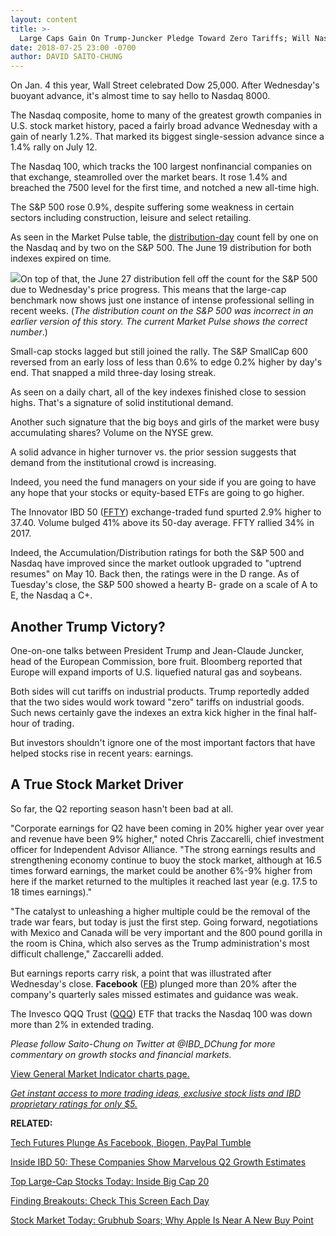 ```yaml
---
layout: content
title: >-
  Large Caps Gain On Trump-Juncker Pledge Toward Zero Tariffs; Will Nasdaq Hit 8000?
date: 2018-07-25 23:00 -0700
author: DAVID SAITO-CHUNG
---
```






On Jan. 4 this year, Wall Street celebrated Dow 25,000. After Wednesday's buoyant advance, it's almost time to say hello to Nasdaq 8000.




The Nasdaq composite, home to many of the greatest growth companies in U.S. stock market history, paced a fairly broad advance Wednesday with a gain of nearly 1.2%. That marked its biggest single-session advance since a 1.4% rally on July 12.


The Nasdaq 100, which tracks the 100 largest nonfinancial companies on that exchange, steamrolled over the market bears. It rose 1.4% and breached the 7500 level for the first time, and notched a new all-time high.


The S&P 500 rose 0.9%, despite suffering some weakness in certain sectors including construction, leisure and select retailing.


As seen in the Market Pulse table, the [distribution-day](http://www.investors.com/ibd-university/market-timing/market-tops/) count fell by one on the Nasdaq and by two on the S&P 500. The June 19 distribution for both indexes expired on time.


![](https://www.investors.com/wp-content/uploads/2018/07/MP_4x1_072518-193x300.jpg)On top of that, the June 27 distribution fell off the count for the S&P 500 due to Wednesday's price progress. This means that the large-cap benchmark now shows just one instance of intense professional selling in recent weeks. (*The distribution count on the S&P 500 was incorrect in an earlier version of this story. The current Market Pulse shows the correct number*.)


Small-cap stocks lagged but still joined the rally. The S&P SmallCap 600 reversed from an early loss of less than 0.6% to edge 0.2% higher by day's end. That snapped a mild three-day losing streak.


As seen on a daily chart, all of the key indexes finished close to session highs. That's a signature of solid institutional demand.


Another such signature that the big boys and girls of the market were busy accumulating shares? Volume on the NYSE grew.


A solid advance in higher turnover vs. the prior session suggests that demand from the institutional crowd is increasing.


Indeed, you need the fund managers on your side if you are going to have any hope that your stocks or equity-based ETFs are going to go higher.


The Innovator IBD 50 ([FFTY](https://research.investors.com/quote.aspx?symbol=FFTY)) exchange-traded fund spurted 2.9% higher to 37.40. Volume bulged 41% above its 50-day average. FFTY rallied 34% in 2017.


Indeed, the Accumulation/Distribution ratings for both the S&P 500 and Nasdaq have improved since the market outlook upgraded to "uptrend resumes" on May 10. Back then, the ratings were in the D range. As of Tuesday's close, the S&P 500 showed a hearty B- grade on a scale of A to E, the Nasdaq a C+.



Another Trump Victory?
----------------------


One-on-one talks between President Trump and Jean-Claude Juncker, head of the European Commission, bore fruit. Bloomberg reported that Europe will expand imports of U.S. liquefied natural gas and soybeans.


Both sides will cut tariffs on industrial products. Trump reportedly added that the two sides would work toward "zero" tariffs on industrial goods. Such news certainly gave the indexes an extra kick higher in the final half-hour of trading.


But investors shouldn't ignore one of the most important factors that have helped stocks rise in recent years: earnings.


A True Stock Market Driver
--------------------------


So far, the Q2 reporting season hasn't been bad at all.


"Corporate earnings for Q2 have been coming in 20% higher year over year and revenue have been 9% higher," noted Chris Zaccarelli, chief investment officer for Independent Advisor Alliance. "The strong earnings results and strengthening economy continue to buoy the stock market, although at 16.5 times forward earnings, the market could be another 6%-9% higher from here if the market returned to the multiples it reached last year (e.g. 17.5 to 18 times earnings)."


"The catalyst to unleashing a higher multiple could be the removal of the trade war fears, but today is just the first step. Going forward, negotiations with Mexico and Canada will be very important and the 800 pound gorilla in the room is China, which also serves as the Trump administration's most difficult challenge," Zaccarelli added.


But earnings reports carry risk, a point that was illustrated after Wednesday's close. **Facebook** ([FB](https://research.investors.com/quote.aspx?symbol=FB)) plunged more than 20% after the company's quarterly sales missed estimates and guidance was weak.


The Invesco QQQ Trust ([QQQ](https://research.investors.com/quote.aspx?symbol=QQQ)) ETF that tracks the Nasdaq 100 was down more than 2% in extended trading.


*Please follow Saito-Chung on Twitter at @IBD\_DChung for more commentary on growth stocks and financial markets.*


[View General Market Indicator charts page.](https://www.investors.com/wp-content/uploads/2018/07/IBD2507152213GMI.pdf)


[*Get instant access to more trading ideas, exclusive stock lists and IBD proprietary ratings for only $5.*](https://shop.investors.com/offer/splashresponsive.aspx?id=ibddigital-profit&src=A00433A&intcode=IntContentArticle)


**RELATED:**


[Tech Futures Plunge As Facebook, Biogen, PayPal Tumble](https://www.investors.com/market-trend/stock-market-today/stock-market-futures-facebook-stock-biogen-paypal-amd-qualcomm/)


[Inside IBD 50: These Companies Show Marvelous Q2 Growth Estimates](https://www.investors.com/stock-lists/ibd-50/top-growth-stocks-show-hot-quarterly-earnings-estimates/)


[Top Large-Cap Stocks Today: Inside Big Cap 20](https://research.investors.com/stock-lists/big-cap-20/)


[Finding Breakouts: Check This Screen Each Day](https://research.investors.com/stocksonthemove.aspx)


[Stock Market Today: Grubhub Soars; Why Apple Is Near A New Buy Point](https://www.investors.com/market-trend/stock-market-today/apple-approaches-new-buy-point-grubhub-leads-growth-stocks-higher/)




